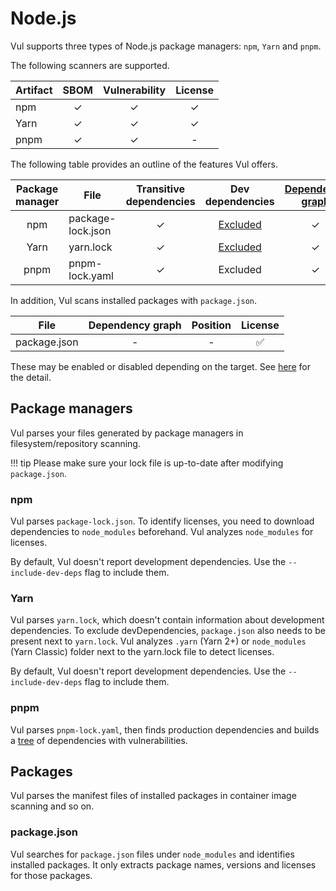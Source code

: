 # Node.js

Vul supports three types of Node.js package managers: `npm`, `Yarn` and `pnpm`.

The following scanners are supported.

| Artifact | SBOM  | Vulnerability | License |
| -------- | :---: | :-----------: | :-----: |
| npm      |   ✓   |       ✓       |    ✓    |
| Yarn     |   ✓   |       ✓       |    ✓    |
| pnpm     |   ✓   |       ✓       |    -    |

The following table provides an outline of the features Vul offers.

| Package manager | File              | Transitive dependencies | Dev dependencies  | [Dependency graph][dependency-graph] | Position |
|:---------------:|-------------------|:-----------------------:|:-----------------:|:------------------------------------:|:--------:|
|       npm       | package-lock.json |            ✓            | [Excluded](#npm)  |                  ✓                   |    ✓     |
|      Yarn       | yarn.lock         |            ✓            | [Excluded](#yarn) |                  ✓                   |    ✓     |
|      pnpm       | pnpm-lock.yaml    |            ✓            |     Excluded      |                  ✓                   |    -     |

In addition, Vul scans installed packages with `package.json`.

| File         | Dependency graph | Position | License |
| ------------ | :--------------: | :------: | :-----: |
| package.json |        -         |    -     |    ✅    |

These may be enabled or disabled depending on the target.
See [here](./index.md) for the detail.

## Package managers
Vul parses your files generated by package managers in filesystem/repository scanning.

!!! tip
    Please make sure your lock file is up-to-date after modifying `package.json`.

### npm
Vul parses `package-lock.json`.
To identify licenses, you need to download dependencies to `node_modules` beforehand.
Vul analyzes `node_modules` for licenses.

By default, Vul doesn't report development dependencies. Use the `--include-dev-deps` flag to include them.

### Yarn
Vul parses `yarn.lock`, which doesn't contain information about development dependencies.
To exclude devDependencies, `package.json` also needs to be present next to `yarn.lock`. 
Vul analyzes `.yarn` (Yarn 2+) or `node_modules` (Yarn Classic) folder next to the yarn.lock file to detect licenses.

By default, Vul doesn't report development dependencies. Use the `--include-dev-deps` flag to include them.

### pnpm
Vul parses `pnpm-lock.yaml`, then finds production dependencies and builds a [tree][dependency-graph] of dependencies with vulnerabilities.

## Packages
Vul parses the manifest files of installed packages in container image scanning and so on.

### package.json
Vul searches for `package.json` files under `node_modules` and identifies installed packages.
It only extracts package names, versions and licenses for those packages.

[dependency-graph]: ../../configuration/reporting.md#show-origins-of-vulnerable-dependencies